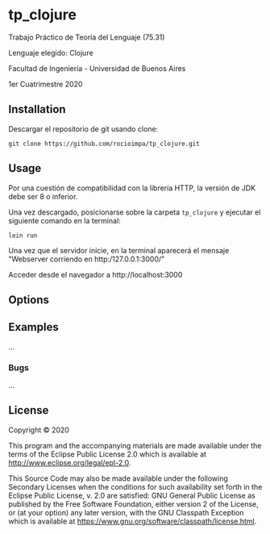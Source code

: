 # tp_clojure

Trabajo Práctico de Teoría del Lenguaje (75.31)
 
Lenguaje elegido: Clojure

Facultad de Ingeniería - Universidad de Buenos Aires

1er Cuatrimestre 2020

## Installation

Descargar el repositorio de git usando clone:
```
git clone https://github.com/rocioimpa/tp_clojure.git
```

## Usage

Por una cuestión de compatibilidad con la librería HTTP, la versión de JDK debe ser 8 o inferior.

Una vez descargado, posicionarse sobre la carpeta `tp_clojure` y ejecutar el siguiente comando en la terminal:
```
lein run
```
Una vez que el servidor inicie, en la terminal aparecerá el mensaje "Webserver corriendo en http:/127.0.0.1:3000/"

Acceder desde el navegador a http://localhost:3000


## Options



## Examples

...

### Bugs

...

## License

Copyright © 2020

This program and the accompanying materials are made available under the
terms of the Eclipse Public License 2.0 which is available at
http://www.eclipse.org/legal/epl-2.0.

This Source Code may also be made available under the following Secondary
Licenses when the conditions for such availability set forth in the Eclipse
Public License, v. 2.0 are satisfied: GNU General Public License as published by
the Free Software Foundation, either version 2 of the License, or (at your
option) any later version, with the GNU Classpath Exception which is available
at https://www.gnu.org/software/classpath/license.html.

